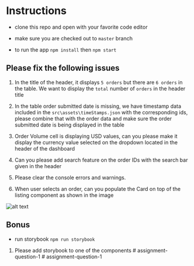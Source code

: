 # Instructions

- clone this repo and open with your favorite code editor

- make sure you are checked out to `master` branch

- to run the app `npm install` then `npm start`

## Please fix the following issues

1.  In the title of the header, it displays `5 orders` but there are `6 orders` in the table. We want to display the `total` number of `orders` in the header title

2.  In the table order submitted date is missing, we have timestamp data included in the `src\assets\timeStamps.json` with the corresponding ids, please combine that with the order data and make sure the order submitted date is being displayed in the table

3.  Order Volume cell is displaying USD values, can you please make it display the currency value selected on the dropdown located in the header of the dashboard

4.  Can you please add search feature on the order IDs with the search bar given in the header

5.  Please clear the console errors and warnings.

6.  When user selects an order, can you populate the Card on top of the listing component as shown in the image

![alt text](dashboard.JPG)

## Bonus

- run storybook `npm run storybook`

1. Please add storybook to one of the components
#   a s s i g n m e n t - q u e s t i o n - 1  
 #   a s s i g n m e n t - q u e s t i o n - 1  
 